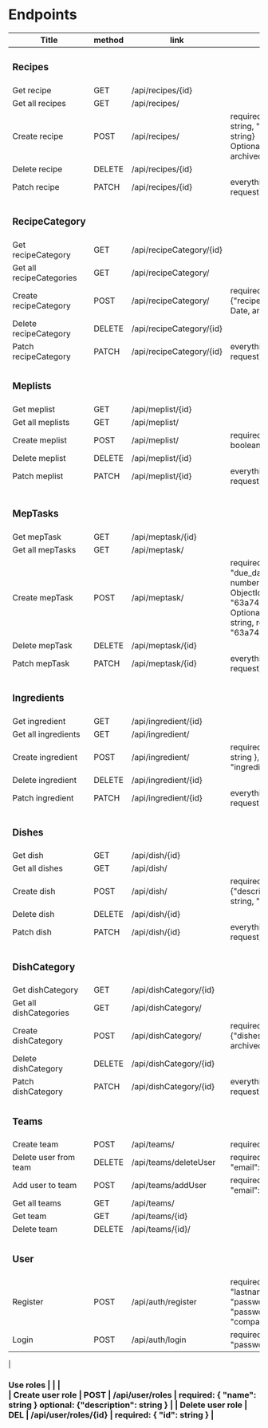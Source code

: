 # Endpoints

| Title                    | method | link                     | body                                                                                                                                                                                                                                              |
|--------------------------|--------|--------------------------|---------------------------------------------------------------------------------------------------------------------------------------------------------------------------------------------------------------------------------------------------|
| <h3> Recipes             |        |                          |                                                                                                                                                                                                                                                   |
| Get recipe               | GET    | /api/recipes/{id}        |                                                                                                                                                                                                                                                   |
| Get all recipes          | GET    | /api/recipes/            |                                                                                                                                                                                                                                                   |
| Create recipe            | POST   | /api/recipes/            | required: { "title": string, "volume": string, "preparation": string, "unit": string}<br/> Optional: {feature: string, archived_at: Date, deleted_at: Date}                                                                                       |
| Delete recipe            | DELETE | /api/recipes/{id}        |                                                                                                                                                                                                                                                   |
| Patch  recipe            | PATCH  | /api/recipes/{id}        | everything is optional (check create request)                                                                                                                                                                                                     |
|                          |        |                          |                                                                                                                                                                                                                                                   |
| <h3> RecipeCategory      |        |                          |                                                                                                                                                                                                                                                   |
| Get recipeCategory       | GET    | /api/recipeCategory/{id} |                                                                                                                                                                                                                                                   |
| Get all recipeCategories | GET    | /api/recipeCategory/     |                                                                                                                                                                                                                                                   |
| Create recipeCategory    | POST   | /api/recipeCategory/     | required: { "title": string }, optional: {"recipes": string[], deleted_at: Date, archived_at: Date }                                                                                                                                              |
| Delete recipeCategory    | DELETE | /api/recipeCategory/{id} |                                                                                                                                                                                                                                                   |
| Patch  recipeCategory    | PATCH  | /api/recipeCategory/{id} | everything is optional (check create request)                                                                                                                                                                                                     |                                                                                                                                                                                           
|                          |        |                          |                                                                                                                                                                                                                                                   |
 | <h3> Meplists            |        |                          |                                                                                                                                                                                                                                                   | 
| Get meplist              | GET    | /api/meplist/{id}        |                                                                                                                                                                                                                                                   |
| Get all meplists         | GET    | /api/meplist/            |                                                                                                                                                                                                                                                   |
| Create meplist           | POST   | /api/meplist/            | required: { "title": string, "active": boolean, "owner_id": string (user id)                                                                                                                                                                      |
| Delete meplist           | DELETE | /api/meplist/{id}        |                                                                                                                                                                                                                                                   |
| Patch  meplist           | PATCH  | /api/meplist/{id}        | everything is optional (check create request)                                                                                                                                                                                                     | 
|                          |        |                          |                                                                                                                                                                                                                                                   |
|                          |        |                          |                                                                                                                                                                                                                                                   |
 | <h3> MepTasks            |        |                          |                                                                                                                                                                                                                                                   |                                                                                                                                                                    
| Get mepTask              | GET    | /api/meptask/{id}        |                                                                                                                                                                                                                                                   |
| Get all mepTasks         | GET    | /api/meptask/            |                                                                                                                                                                                                                                                   |
| Create mepTask           | POST   | /api/meptask/            | required: { "title": string, "due_datetime": Date, "duration": number (in minutes), mepList_id: ObjectId ({"_id": "63a74e38c19d3604d7145baa"})} Optional: {description: string, status: string, recipe_id: ({"_id": "63a74e38c19d3604d7145baa"})} |
| Delete mepTask           | DELETE | /api/meptask/{id}        |                                                                                                                                                                                                                                                   |
| Patch  mepTask           | PATCH  | /api/meptask/{id}        | everything is optional (check create request)                                                                                                                                                                                                     |
|                          |        |                          |                                                                                                                                                                                                                                                   |
| <h3> Ingredients         |        |                          |                                                                                                                                                                                                                                                   |                                                         
| Get ingredient           | GET    | /api/ingredient/{id}     |                                                                                                                                                                                                                                                   |
| Get all ingredients      | GET    | /api/ingredient/         |                                                                                                                                                                                                                                                   |
| Create ingredient        | POST   | /api/ingredient/         | required: { "title": string, "unit": string }, optional: {"allergy": string, "ingredients": string[]}                                                                                                                                             |
| Delete ingredient        | DELETE | /api/ingredient/{id}     |                                                                                                                                                                                                                                                   |
| Patch  ingredient        | PATCH  | /api/ingredient/{id}     | everything is optional (check create request)                                                                                                                                                                                                     |                                                                                                                                                                                                                                                   
|                          |        |                          |                                                                                                                                                                                                                                                   |
| <h3> Dishes              |        |                          |                                                                                                                                                                                                                                                   |
| Get dish                 | GET    | /api/dish/{id}           |                                                                                                                                                                                                                                                   |
| Get all dishes           | GET    | /api/dish/               |                                                                                                                                                                                                                                                   |
| Create dish              | POST   | /api/dish/               | required: { "title": string }, optional: {"description": string, "image": string, "feature": string}                                                                                                                                              |
| Delete dish              | DELETE | /api/dish/{id}           |                                                                                                                                                                                                                                                   |
| Patch  dish              | PATCH  | /api/dish/{id}           | everything is optional (check create request)                                                                                                                                                                                                     |
|                          |        |                          |                                                                                                                                                                                                                                                   |
| <h3> DishCategory        |        |                          |                                                                                                                                                                                                                                                   |
| Get dishCategory         | GET    | /api/dishCategory/{id}   |                                                                                                                                                                                                                                                   |
| Get all dishCategories   | GET    | /api/dishCategory/       |                                                                                                                                                                                                                                                   |
| Create dishCategory      | POST   | /api/dishCategory/       | required: { "title": string }, optional: {"dishes": string[], deleted_at: Date, archived_at: Date }                                                                                                                                               |
| Delete dishCategory      | DELETE | /api/dishCategory/{id}   |                                                                                                                                                                                                                                                   |
| Patch  dishCategory      | PATCH  | /api/dishCategory/{id}   | everything is optional (check create request)                                                                                                                                                                                                     |                                                                                                                                                                                                                                                  
|                          |        |                          |                                                                                                                                                                                                                                                   |
| <h3> Teams               |        |                          |                                                                                                                                                                                                                                                   |
| Create team              | POST   | /api/teams/              | required { "name": string }                                                                                                                                                                                                                       |
| Delete user from team    | DELETE | /api/teams/deleteUser    | required { "teamName": string, "email": string }                                                                                                                                                                                                  |
| Add user to team         | POST   | /api/teams/addUser       | required { "teamName": string, "email": string }                                                                                                                                                                                                  |
| Get all teams            | GET    | /api/teams/              |                                                                                                                                                                                                                                                   |
| Get team                 | GET    | /api/teams/{id}          |                                                                                                                                                                                                                                                   |
| Delete team              | DELETE | /api/teams/{id}/         |                                                                                                                                                                                                                                                   |                                                                                                                                                                                                                                              
|                          |        |                          |                                                                                                                                                                                                                                                   |
| <h3> User               |        |                          |                                                                               
| Register              | POST   | /api/auth/register              | required: { "firstname": string, "lastname": "string", "email": string, "password" string, "passwordConfirm": string, "company": string }
 | Login              | POST   | /api/auth/login              | required: { "email": string, "password": string } |

 
| <h3> Use roles               |        |                          |                                                                               
| Create user role              | POST   | /api/user/roles             | required: { "name": string } optional: {"description": string } |
| Delete user role          | DEL   | /api/user/roles/{id}             | required: { "id": string } | 
 
